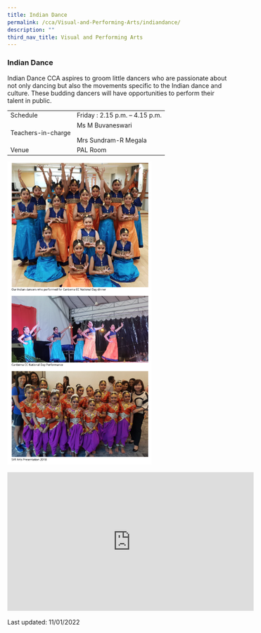 ```yaml
---
title: Indian Dance
permalink: /cca/Visual-and-Performing-Arts/indiandance/
description: ""
third_nav_title: Visual and Performing Arts
---
```

### Indian Dance

Indian Dance CCA aspires to groom little dancers who are passionate about not only dancing but also the movements specific to the Indian dance and culture. These budding dancers will have opportunities to perform their talent in public.

|  |  |
|---|---|
| Schedule | Friday : 2.15 p.m. – 4.15 p.m. |
| Teachers-in-charge | Ms M Buvaneswari <br><br>Mrs Sundram-R Megala  |
|  Venue | PAL Room |

<img src="/images/idance.png" 
     style="width:65%">

<div class="bp-youtube">

<iframe width="560" height="315" src="https://www.youtube.com/embed/b7XAueKUU9E" title="YouTube video player" frameborder="0" allow="accelerometer; autoplay; clipboard-write; encrypted-media; gyroscope; picture-in-picture" allowfullscreen></iframe>

</div>

Last updated: 11/01/2022